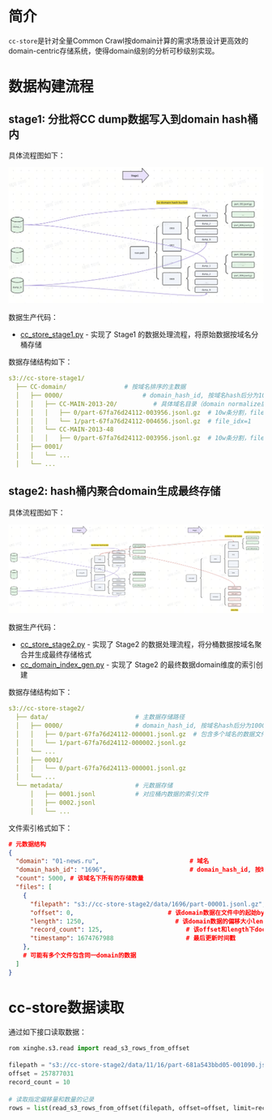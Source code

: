 # 简介

`cc-store`是针对全量Common Crawl按domain计算的需求场景设计更高效的domain-centric存储系统，使得domain级别的分析可秒级别实现。

# 数据构建流程

## stage1: 分批将CC dump数据写入到domain hash桶内

具体流程图如下：

![CC_Store stage1 处理流程图](/docs/images/cc_store_stage1.png)

数据生产代码：

- [cc_store_stage1.py](./pipeline/cc_store_stage1.py) - 实现了 Stage1 的数据处理流程，将原始数据按域名分桶存储

数据存储结构如下：

```yaml
s3://cc-store-stage1/
  ├── CC-domain/                # 按域名排序的主数据
  │   ├── 0000/                      # domain_hash_id, 按域名hash后分为1000个桶，xxhash.xxh64_intdigest(domain) % 1000
  │   │   ├── CC-MAIN-2013-20/          # 具体域名目录（domain normalize后）
  │   │   │   ├── 0/part-67fa76d24112-003956.jsonl.gz  # 10w条分割，file_idx=0
  │   │   │   └── 1/part-67fa76d24112-004656.jsonl.gz  # file_idx=1
  │   │   └── CC-MAIN-2013-48
  │   │   │   ├── 0/part-67fa76d24112-003956.jsonl.gz  # 10w条分割，file_idx=0
  │   ├── 0001/
  │   │   └── ...
  │   └── ...

```

## stage2:  hash桶内聚合domain生成最终存储

具体流程图如下：

![CC_Store stage2 处理流程图](/docs/images/cc_store_stage2.png)

数据生产代码：

- [cc_store_stage2.py](./pipeline/cc_store_stage2.py) - 实现了 Stage2 的数据处理流程，将分桶数据按域名聚合并生成最终存储格式
- [cc_domain_index_gen.py](./pipeline/cc_domain_index_gen.py) - 实现了 Stage2 的最终数据domain维度的索引创建

数据存储结构如下：

```yaml
s3://cc-store-stage2/
  ├── data/                        # 主数据存储路径
  │   ├── 0000/                    # domain_hash_id, 按域名hash后分为1000个桶，xxhash.xxh64_intdigest(domain) % 1000
  │   │   ├── 0/part-67fa76d24112-000001.jsonl.gz  # 包含多个域名的数据文件（约2GB）
  │   │   └── 1/part-67fa76d24112-000002.jsonl.gz
  │   └── ...
  │   ├── 0001/
  │   │   └── 0/part-67fa76d24113-000001.jsonl.gz
  │   └── ...
  └── metadata/                    # 元数据存储
      │   ├── 0001.jsonl           # 对应桶内数据的索引文件
      │   ├── 0002.jsonl
      │   └── ...
```

文件索引格式如下：

```json
# 元数据结构
{
  "domain": "01-news.ru",                         # 域名
  "domain_hash_id": "1696",                       # domain_hash_id, 按域名hash后分为10000个桶，xxhash.xxh64_intdigest(domain) % 10000
  "count": 5000, # 该域名下所有的存储数量
  "files": [
    {
      "filepath": "s3://cc-store-stage2/data/1696/part-00001.jsonl.gz",  # 文件路径
      "offset": 0,                          # 该domain数据在文件中的起始bytes
      "length": 1250,                         # 该domain数据的偏移大小length
      "record_count": 125,                       # 该offset和length下doc数量
      "timestamp": 1674767988                    # 最后更新时间戳
    },
    # 可能有多个文件包含同一domain的数据
  ]
}
```

# cc-store数据读取

通过如下接口读取数据：

```python
rom xinghe.s3.read import read_s3_rows_from_offset

filepath = "s3://cc-store-stage2/data/11/16/part-681a543bbd05-001090.jsonl.gz"
offset = 257877031
record_count = 10

# 读取指定偏移量和数量的记录
rows = list(read_s3_rows_from_offset(filepath, offset=offset, limit=record_count))
```

